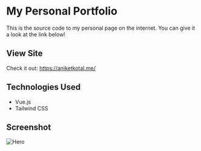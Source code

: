 
# My Personal Portfolio
This is the source code to my personal page on the internet. You can give it a look at the link below!

## View Site
Check it out: https://aniketkotal.me/

## Technologies Used
- Vue.js
- Tailwind CSS

## Screenshot

![Hero](https://github.com/mightykillrr/portfolio-update/blob/main/src/assets/preview.png?raw=true)


